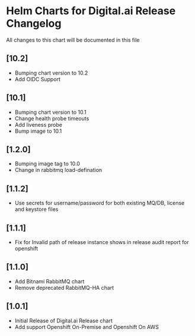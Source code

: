 # Helm Charts for Digital.ai Release Changelog
All changes to this chart will be documented in this file

## [10.2]
* Bumping chart version to 10.2
* Add OIDC Support

## [10.1]
* Bumping chart version to 10.1
* Change health probe timeouts
* Add liveness probe
* Bump image to 10.1

## [1.2.0]
* Bumping image tag to 10.0
* Change in rabbitmq load-defination

## [1.1.2]
* Use secrets for username/password for both existing MQ/DB, license and keystore files

## [1.1.1]
* Fix for Invalid path of release instance shows in release audit report for openshift

## [1.1.0]
* Add Bitnami RabbitMQ chart
* Remove deprecated RabbitMQ-HA chart

## [1.0.1]
* Initial Release of Digital.ai Release chart
* Add support Openshift On-Premise and Openshift On AWS



